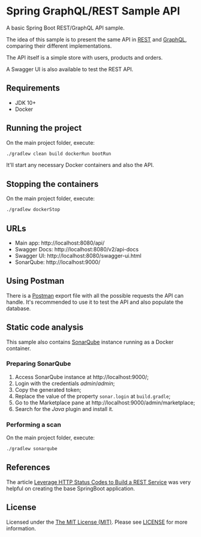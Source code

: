 # Spring GraphQL/REST Sample API

A basic Spring Boot REST/GraphQL API sample.

The idea of this sample is to present the same API in [REST](https://blog.philipphauer.de/restful-api-design-best-practices/) and [GraphQL](https://graphql.org/), comparing their different implementations.

The API itself is a simple store with users, products and orders.

A Swagger UI is also available to test the REST API.

## Requirements

- JDK 10+
- Docker

## Running the project

On the main project folder, execute:

```bash
./gradlew clean build dockerRun bootRun
```

It'll start any necessary Docker containers and also the API.

## Stopping the containers


On the main project folder, execute:

```bash
./gradlew dockerStop
```

## URLs

- Main app: http://localhost:8080/api/
- Swagger Docs: http://localhost:8080/v2/api-docs
- Swagger UI: http://localhost:8080/swagger-ui.html
- SonarQube: http://localhost:9000/

## Using Postman

There is a [Postman](https://www.getpostman.com/) export file with all the possible requests the API can handle. It's recommended to use it to test the API and also populate the database.

## Static code analysis

This sample also contains [SonarQube](https://www.sonarqube.org/) instance running as a Docker container.

### Preparing SonarQube

1. Access SonarQube instance at http://localhost:9000/;
2. Login with the credentials *admin*/*admin*;
3. Copy the generated token;
4. Replace the value of the property `sonar.login` at `build.gradle`;
5. Go to the Marketplace pane at http://localhost:9000/admin/marketplace;
6. Search for the *Java* plugin and install it.

### Performing a scan

On the main project folder, execute:

```bash
./gradlew sonarqube
```

## References

The article [Leverage HTTP Status Codes to Build a REST Service](https://dzone.com/articles/leverage-http-status-codes-to-build-a-rest-service) was very helpful on creating the base SpringBoot application.

## License

Licensed under the [The MIT License (MIT)](http://opensource.org/licenses/MIT). Please see [LICENSE](LICENSE) for more information.